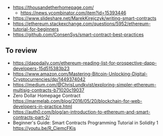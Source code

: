 - https://thousandetherhomepage.com/
  - https://news.ycombinator.com/item?id=15393446
- https://www.slideshare.net/MarekKirejczyk/writing-smart-contracts
- https://ethereum.stackexchange.com/questions/5952/ethereum-tutorial-for-beginners
- https://github.com/ConsenSys/smart-contract-best-practices

## To review

- https://dappdaily.com/ethereum-reading-list-for-prospective-dapp-developers-15d515383b23
- https://www.amazon.com/Mastering-Bitcoin-Unlocking-Digital-Cryptocurrencies/dp/1449374042
- https://medium.com/@ChrisLundkvist/exploring-simpler-ethereum-multisig-contracts-b71020c19037
- Zero Dollar Homepage Contract https://marmelab.com/blog/2016/05/20/blockchain-for-web-developers-in-practice.html
- https://auth0.com/blog/an-introduction-to-ethereum-and-smart-contracts-part-2/
- Beginner's Guide: Smart Contracts Programming Tutorial in Solidity 1 https://youtu.be/R_CiemcFKis
